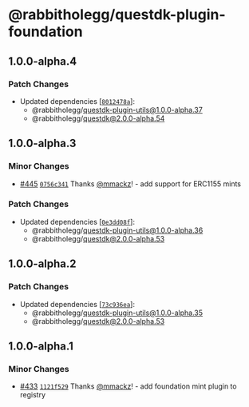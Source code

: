 # @rabbitholegg/questdk-plugin-foundation

## 1.0.0-alpha.4

### Patch Changes

- Updated dependencies [[`8012478a`](https://github.com/rabbitholegg/questdk-plugins/commit/8012478a46565ccad499f26742ea847a9931ce1c)]:
  - @rabbitholegg/questdk-plugin-utils@1.0.0-alpha.37
  - @rabbitholegg/questdk@2.0.0-alpha.54

## 1.0.0-alpha.3

### Minor Changes

- [#445](https://github.com/rabbitholegg/questdk-plugins/pull/445) [`0756c341`](https://github.com/rabbitholegg/questdk-plugins/commit/0756c3413e3a0cf849779ba87da92b62ae34db1e) Thanks [@mmackz](https://github.com/mmackz)! - add support for ERC1155 mints

### Patch Changes

- Updated dependencies [[`0e3dd08f`](https://github.com/rabbitholegg/questdk-plugins/commit/0e3dd08ff581044de3f2c2802fd0a3b7b8de44e6)]:
  - @rabbitholegg/questdk-plugin-utils@1.0.0-alpha.36
  - @rabbitholegg/questdk@2.0.0-alpha.53

## 1.0.0-alpha.2

### Patch Changes

- Updated dependencies [[`73c936ea`](https://github.com/rabbitholegg/questdk-plugins/commit/73c936ea7a382030351bb3d6aacc63df0e1c658e)]:
  - @rabbitholegg/questdk-plugin-utils@1.0.0-alpha.35
  - @rabbitholegg/questdk@2.0.0-alpha.53

## 1.0.0-alpha.1

### Minor Changes

- [#433](https://github.com/rabbitholegg/questdk-plugins/pull/433) [`1121f529`](https://github.com/rabbitholegg/questdk-plugins/commit/1121f52992059b703e09c14168bd88a75bfdb6e6) Thanks [@mmackz](https://github.com/mmackz)! - add foundation mint plugin to registry
